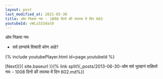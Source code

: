 ```yaml
---
layout: post
last_modified_at: 2021-03-30
title: ओम निळया नमः - 1008 दिनों की तपस्या में दिन 603
youtubeId: vWLs5IUdal0
---
```

 
 
 ओम निळया नमः  
 
 -  सर्व प्राण्यांचे विश्रांती कोण आहे? 
 
  
 
  
 
 
 
 
 
 


{% include youtubePlayer.html id=page.youtubeId %}
 
[Next]({{ site.baseurl }}{% link  split1/_posts/2013-06-30-ओम सर्व भूतहानं वाहिथरे नमः - 1008 दिनों की तपस्या में दिन 602.md%})
 
